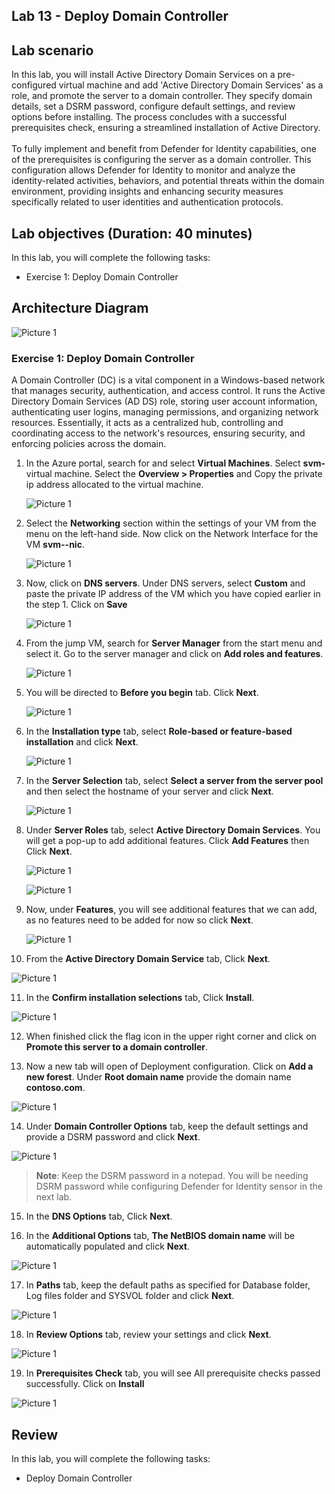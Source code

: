 ## Lab 13 - Deploy Domain Controller 

## Lab scenario

In this lab, you will install Active Directory Domain Services on a pre-configured virtual machine and add 'Active Directory Domain Services' as a role, and promote the server to a domain controller. They specify domain details, set a DSRM password, configure default settings, and review options before installing. The process concludes with a successful prerequisites check, ensuring a streamlined installation of Active Directory.<br>
<br>To fully implement and benefit from Defender for Identity capabilities, one of the prerequisites is configuring the server as a domain controller. This configuration allows Defender for Identity to monitor and analyze the identity-related activities, behaviors, and potential threats within the domain environment, providing insights and enhancing security measures specifically related to user identities and authentication protocols.

## Lab objectives (Duration: 40 minutes)

In this lab, you will complete the following tasks:
- Exercise 1: Deploy Domain Controller 

## Architecture Diagram

   ![Picture 1](../Media/lab13-arch.png)

### Exercise 1: Deploy Domain Controller 

A Domain Controller (DC) is a vital component in a Windows-based network that manages security, authentication, and access control. It runs the Active Directory Domain Services (AD DS) role, storing user account information, authenticating user logins, managing permissions, and organizing network resources. Essentially, it acts as a centralized hub, controlling and coordinating access to the network's resources, ensuring security, and enforcing policies across the domain.

1. In the Azure portal, search for and select **Virtual Machines**. Select **svm-<inject key="DeploymentID" enableCopy="false" /></inject>** virtual machine. Select the **Overview > Properties** and Copy the private ip address allocated to the virtual machine.

   ![Picture 1](../Media/domaincontrollers1.png)

2. Select the **Networking** section within the settings of your VM from the menu on the left-hand side. Now click on the Network Interface for the VM **svm-<inject key="DeploymentID" enableCopy="false" /></inject>-nic**.

   ![Picture 1](../Media/dc19.png)

3. Now, click on **DNS servers**. Under DNS servers, select **Custom** and paste the private IP address of the VM which you have copied earlier in the step 1. Click on **Save**

   ![Picture 1](../Media/dc21.png)

4. From the jump VM, search for **Server Manager** from the start menu and select it. Go to the server manager and click on **Add roles and features**.

   ![Picture 1](../Media/dc1.png)

5. You will be directed to **Before you begin** tab. Click **Next**.

   ![Picture 1](../Media/dc2.png)

6. In the **Installation type** tab, select **Role-based or feature-based installation** and click **Next**.

   ![Picture 1](../Media/dc3.png)

7. In the **Server Selection** tab, select **Select a server from the server pool** and then select the hostname of your server and click **Next**.

   ![Picture 1](../Media/dc4.png)

8. Under **Server Roles** tab, select **Active Directory Domain Services**. You will get a pop-up to add additional features. Click **Add Features** then Click **Next**.

   ![Picture 1](../Media/dc5.png)

   ![Picture 1](../Media/dc6.png)

9. Now, under **Features**, you will see additional features that we can add, as no features need to be added for now so click **Next**.

   ![Picture 1](../Media/dc7.png)

10. From the **Active Directory Domain Service** tab, Click **Next**.

   ![Picture 1](../Media/dc8.png)

11. In the **Confirm installation selections** tab, Click **Install**.

   ![Picture 1](../Media/dc9.png)

12. When finished click the flag icon in the upper right corner and click on **Promote this server to a domain controller**.

13. Now a new tab will open of Deployment configuration. Click on **Add a new forest**. Under **Root domain name** provide the domain name **contoso.com**.

   ![Picture 1](../Media/dcnew1.png)

14. Under **Domain Controller Options** tab, keep the default settings and provide a DSRM password and click **Next**.

   ![Picture 1](../Media/dc12.png)

>**Note**: Keep the DSRM password in a notepad. You will be needing DSRM password while configuring Defender for Identity sensor in the next lab.

15. In the **DNS Options** tab, Click **Next**.

16. In the **Additional Options** tab, **The NetBIOS domain name** will be automatically populated and click **Next**.

   ![Picture 1](../Media/dcnew2.png)

17. In **Paths** tab, keep the default paths as specified for Database folder, Log files folder and SYSVOL folder and click **Next**.

   ![Picture 1](../Media/dc14.png)

18. In **Review Options** tab, review your settings and click **Next**.

   ![Picture 1](../Media/dc15.png)

19. In **Prerequisites Check** tab, you will see All prerequisite checks passed successfully. Click on **Install**

   ![Picture 1](../Media/dc16.png)

## Review
In this lab, you will complete the following tasks:
- Deploy Domain Controller

